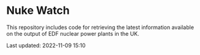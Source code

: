 # Nuke Watch

This repository includes code for retrieving the latest information available on the output of EDF nuclear power plants in the UK.

Last updated: 2022-11-09 15:10